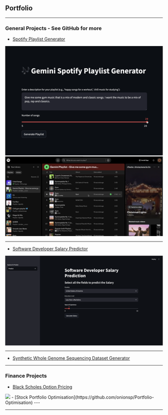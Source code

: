 ## Portfolio

---

### General Projects - See GitHub for more

- [Spotify Playlist Generator](https://github.com/onionsp/Spotify-Playlist-Generator)
<img src="images/spotify1.png?raw=true"/>
<img src="images/spotify2.png?raw=true"/>

---
- [Software Developer Salary Predictor](https://github.com/onionsp/Developer-Salary-Predictor/tree/main)
<img src="images/salary1.png?raw=true"/>

---
- [Synthetic Whole Genome Sequencing Dataset Generator](https://github.com/onionsp/Synthetic-WGS-Dataset-Generator)

---

### Finance Projects

- [Black Scholes Option Pricing](https://github.com/onionsp/Black-Scholes-heatmap)
<img src="images/pricing_heatmat.png?raw=true"/>
- [Stock Portfolio Optimisation](https://github.com/onionsp/Portfolio-Optimisation)
---




---
<p style="font-size:11px"></p>
<!-- Remove above link if you don't want to attibute -->
